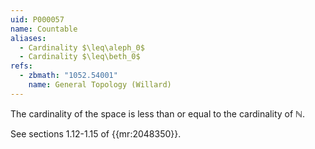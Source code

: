 ```yaml
---
uid: P000057
name: Countable
aliases:
  - Cardinality $\leq\aleph_0$
  - Cardinality $\leq\beth_0$
refs:
  - zbmath: "1052.54001"
    name: General Topology (Willard)
---
```


The cardinality of the space is less than or equal to the cardinality of $\mathbb N$.

See sections 1.12-1.15 of {{mr:2048350}}.
